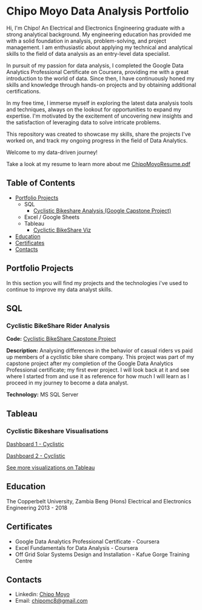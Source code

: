 # Chipo Moyo Data Analysis Portfolio
Hi, I'm Chipo! An Electrical and Electronics Engineering graduate with a strong analytical background. My engineering education has provided me with a solid foundation in analysis, problem-solving, and project management. I am enthusiastic about applying my technical and analytical skills to the field of data analysis as an entry-level data specialist.

In pursuit of my passion for data analysis, I completed the Google Data Analytics Professional Certificate on Coursera, providing me with a great introduction to the world of data. Since then, I have continuously honed my skills and knowledge through hands-on projects and by obtaining additional certifications.

In my free time, I immerse myself in exploring the latest data analysis tools and techniques, always on the lookout for opportunities to expand my expertise. I'm motivated by the excitement of uncovering new insights and the satisfaction of leveraging data to solve intricate problems.

This repository was created to showcase my skills, share the projects I've worked on, and track my ongoing progress in the field of Data Analytics. 

Welcome to my data-driven journey!

Take a look at my resume to learn more about me [ChipoMoyoResume.pdf](https://github.com/ChipoMC/Data_Analysis_Portoflio/files/13227787/ChipoMoyoResume.pdf)

## Table of Contents
- [Portfolio Projects](https://github.com/ChipoMC/Data_Analysis_Portoflio/blob/main/README.md#portfolio-projects)
  - SQL
    - [Cyclistic Bikeshare Analysis (Google Capstone Project)](https://github.com/ChipoMC/Data_Analysis_Portoflio#cyclistic-bikeshare-rider-analysis)
  - Excel / Google Sheets
  - Tableau
    - [Cyclictic BikeShare Viz](https://github.com/ChipoMC/Data_Analysis_Portoflio/blob/main/README.md#cyclistic-bikeshare-visualisations)
- [Education](https://github.com/ChipoMC/Data_Analysis_Portoflio/blob/main/README.md#education)
- [Certificates](https://github.com/ChipoMC/Data_Analysis_Portoflio/blob/main/README.md#certificates)
- [Contacts](https://github.com/ChipoMC/Data_Analysis_Portoflio/blob/main/README.md#contacts)
 
 
## Portfolio Projects

In this section you will find my projects and the technologies i've used to continue to improve my data analyst skills.
## SQL

### Cyclistic BikeShare Rider Analysis
**Code:** [Cyclistic BikeShare Capstone Project](https://github.com/ChipoMC/Portfolio-Projects/blob/main/Cysclistic_Bikeshare_Chipo.sql)

**Description:** Analysing differences in the behavior of casual riders vs paid up members of a cyclistic bike share company. 
This project was part of my capstone project after my completion of the Google Data Analytics Professional certificate; my first ever project. I will look back at it and see where I started from and use it as reference for how much I will learn as I proceed in my journey to become a data analyst.

**Technology:** MS SQL Server

## Tableau

### Cyclistic Bikeshare Visualisations
[Dashboard 1 - Cyclistic](https://github.com/ChipoMC/Portfolio-Projects/blob/main/Tableau-dashboards/cyclistic_dashboard1.png)

[Dashboard 2 - Cyclistic](https://github.com/ChipoMC/Portfolio-Projects/blob/main/Tableau-dashboards/cyclistic_bikeshare2.png)

[See more visualizations on Tableau](https://public.tableau.com/app/profile/chipo.moyo/vizzes)

## Education
The Copperbelt University, Zambia 
Beng (Hons) Electrical and Electronics Engineering
2013 - 2018

## Certificates
- Google Data Analytics Professional Certificate - Coursera
- Excel Fundamentals for Data Analysis - Coursera
- Off Grid Solar Systems Design and Installation - Kafue Gorge Training Centre

## Contacts
- Linkedin: [Chipo Moyo](https://www.linkedin.com/in/chipo-moyo-993aa0179/)
- Email: chipomc8@gmail.com






